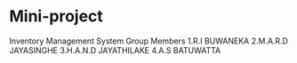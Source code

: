 # Mini-project
Inventory Management System 
Group Members
	1.R.I BUWANEKA
	2.M.A.R.D JAYASINGHE
	3.H.A.N.D JAYATHILAKE
	4.A.S BATUWATTA
